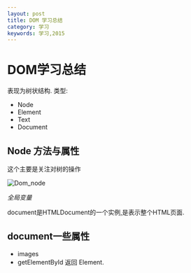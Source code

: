 ```yaml
---
layout: post
title: DOM 学习总结
category: 学习
keywords: 学习,2015
---
```


# DOM学习总结
表现为树状结构.
类型:

+ Node
+ Element
+ Text
+ Document


## Node 方法与属性
这个主要是关注对树的操作

![Dom_node](http://7xnnj6.com1.z0.glb.clouddn.com/Dom_node.jpg)



*全局变量*

document是HTMLDocument的一个实例,是表示整个HTML页面.

## document一些属性
+ images
+ getElementById   返回 Element.

